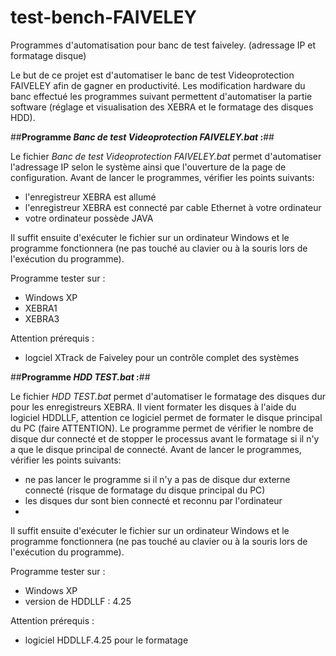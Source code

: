# test-bench-FAIVELEY


Programmes d'automatisation pour banc de test faiveley. (adressage IP et formatage disque)

Le but de ce projet est d'automatiser le banc de test Videoprotection FAIVELEY afin de gagner en productivité. Les modification hardware du banc effectué les programmes suivant permettent d'automatiser la partie software (réglage et visualisation des XEBRA et le formatage des disques HDD).

##**Programme _Banc de test Videoprotection FAIVELEY.bat_ :**##

Le fichier _Banc de test Videoprotection FAIVELEY.bat_ permet d'automatiser l'adressage IP selon le système ainsi que l'ouverture de la page de configuration.
Avant de lancer le programmes, vérifier les points suivants:
- l'enregistreur XEBRA est allumé
- l'enregistreur XEBRA est connecté par cable Ethernet à votre ordinateur
- votre ordinateur possède JAVA

Il suffit ensuite d'exécuter le fichier sur un ordinateur Windows et le programme fonctionnera (ne pas touché au clavier ou à la souris lors de l'exécution du programme).

Programme tester sur :
- Windows XP
- XEBRA1
- XEBRA3


Attention prérequis :
- logciel XTrack de Faiveley pour un contrôle complet des systèmes

##**Programme _HDD TEST.bat_ :**##

Le fichier _HDD TEST.bat_ permet d'automatiser le formatage des disques dur pour les enregistreurs XEBRA. Il vient formater les disques à l'aide du logiciel HDDLLF, attention ce logiciel permet de formater le disque principal du PC (faire ATTENTION). Le programme permet de vérifier le nombre de disque dur connecté et de stopper le processus avant le formatage si il n'y a que le disque principal de connecté.
Avant de lancer le programmes, vérifier les points suivants:
- ne pas lancer le programme si il n'y a pas de disque dur externe connecté (risque de formatage du disque principal du PC)
- les disques dur sont bien connecté et reconnu par l'ordinateur
- 

Il suffit ensuite d'exécuter le fichier sur un ordinateur Windows et le programme fonctionnera (ne pas touché au clavier ou à la souris lors de l'exécution du programme).

Programme tester sur :
- Windows XP
- version de HDDLLF : 4.25

Attention prérequis :
- logiciel HDDLLF.4.25 pour le formatage
